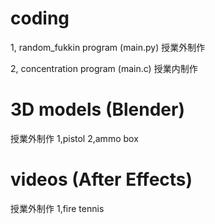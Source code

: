 # coding
1, 
random_fukkin program (main.py)
授業外制作

2,
concentration program (main.c)
授業内制作

# 3D models (Blender)
授業外制作
1,pistol
2,ammo box

# videos (After Effects)
授業外制作
1,fire tennis

